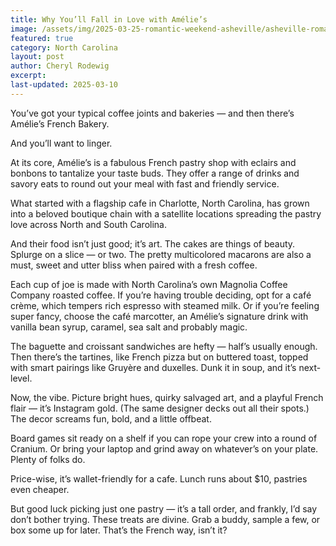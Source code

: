 ```yaml
---
title: Why You’ll Fall in Love with Amélie’s
image: /assets/img/2025-03-25-romantic-weekend-asheville/asheville-romantic.webp
featured: true
category: North Carolina
layout: post
author: Cheryl Rodewig
excerpt: 
last-updated: 2025-03-10
---
```


You’ve got your typical coffee joints and bakeries — and then there’s Amélie’s
French Bakery.

And you’ll want to linger.

At its core, Amélie’s is a fabulous French pastry shop with eclairs and bonbons
to tantalize your taste buds. They offer a range of drinks and savory eats to
round out your meal with fast and friendly service.

What started with a flagship cafe in Charlotte, North Carolina, has grown into a
beloved boutique chain with a satellite locations spreading the pastry love
across North and South Carolina.

And their food isn’t just good; it’s art. The cakes are things of beauty.
Splurge on a slice — or two. The pretty multicolored macarons are also a must,
sweet and utter bliss when paired with a fresh coffee.

Each cup of joe is made with North Carolina’s own Magnolia Coffee Company
roasted coffee. If you’re having trouble deciding, opt for a café crème, which
tempers rich espresso with steamed milk. Or if you’re feeling super fancy,
choose the café marcotter, an Amélie’s signature drink with vanilla bean syrup,
caramel, sea salt and probably magic.

The baguette and croissant sandwiches are hefty — half’s usually enough. Then
there’s the tartines, like French pizza but on buttered toast, topped with smart
pairings like Gruyère and duxelles. Dunk it in soup, and it’s next-level.

Now, the vibe. Picture bright hues, quirky salvaged art, and a playful French
flair — it’s Instagram gold. (The same designer decks out all their spots.) The
decor screams fun, bold, and a little offbeat.

Board games sit ready on a shelf if you can rope your crew into a round of
Cranium. Or bring your laptop and grind away on whatever’s on your plate. Plenty
of folks do.

Price-wise, it’s wallet-friendly for a cafe. Lunch runs about $10, pastries even
cheaper.

But good luck picking just one pastry — it’s a tall order, and frankly, I’d say
don’t bother trying. These treats are divine. Grab a buddy, sample a few, or box
some up for later. That’s the French way, isn’t it?
